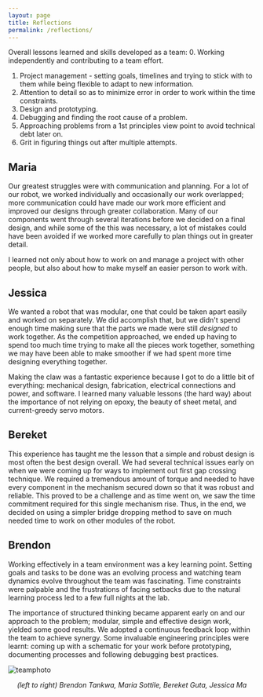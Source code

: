 ```yaml
---
layout: page
title: Reflections
permalink: /reflections/
---
```


Overall lessons learned and skills developed as a team: 
0. Working independently and contributing to a team effort.
1. Project management - setting goals, timelines and trying to stick with to them while being flexible to adapt to new information.
2. Attention to detail so as to minimize error in order to work within the time constraints.
3. Design and prototyping.
4. Debugging and finding the root cause of a problem.
5. Approaching problems from a 1st principles view point to avoid technical debt later on.
6. Grit in figuring things out after multiple attempts.

## Maria

Our greatest struggles were with communication and planning. For a lot of our robot, we worked individually and occasionally our work overlapped; more communication could have made our work more efficient and improved our designs through greater collaboration. Many of our components went through several iterations before we decided on a final design, and while some of the this was necessary, a lot of mistakes could have been avoided if we worked more carefully to plan things out in greater detail.

I learned not only about how to work on and manage a project with other people, but also about how to make myself an easier person to work with.

## Jessica

We wanted a robot that was modular, one that could be taken apart easily and worked on separately. We did accomplish that, but we didn't spend enough time making sure that the parts we made were still *designed* to work together. As the competition approached, we ended up having to spend too much time trying to make all the pieces work together, something we may have been able to make smoother if we had spent more time designing everything together. 

Making the claw was a fantastic experience because I got to do a little bit of everything: mechanical design, fabrication, electrical connections and power, and software. I learned many valuable lessons (the hard way) about the importance of not relying on epoxy, the beauty of sheet metal, and current-greedy servo motors. 

## Bereket

This experience has taught me the lesson that a simple and robust design is most often the best design overall. We had several technical issues early on when we were coming up for ways to implement out first gap crossing technique. We required a tremendous amount of torque and needed to have every component in the mechanism secured down so that it was robust and reliable. This proved to be a challenge and as time went on, we saw the time commitment required for this single mechanism rise. Thus, in the end, we decided on using a simpler bridge dropping method to save on much needed time to work on other modules of the robot. 

## Brendon

Working effectively in a team environment was a key learning point. Setting goals and tasks to be done was an evolving process and watching team dynamics evolve throughout the team was fascinating. Time constraints were palpable and the frustrations of facing setbacks due to the natural learning process led to a few full nights at the lab.

The importance of structured thinking became apparent early on and our approach to the problem; modular, simple and effective design work, yielded some good results. We adopted a continuous feedback loop within the team to achieve synergy. Some invaluable engineering principles were learnt: coming up with a schematic for your work before prototyping, documenting processes and following debugging best practices.

![teamphoto](/assets/frontpage.jpg)

<p align="center"><em>(left to right) Brendon Tankwa, Maria Sottile, Bereket Guta, Jessica Ma</em></p> 

